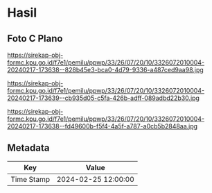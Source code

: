 # Hasil

## Foto C Plano

https://sirekap-obj-formc.kpu.go.id/f7e1/pemilu/ppwp/33/26/07/20/10/3326072010004-20240217-173638--828b45e3-bca0-4d79-9336-a487ced9aa98.jpg

https://sirekap-obj-formc.kpu.go.id/f7e1/pemilu/ppwp/33/26/07/20/10/3326072010004-20240217-173639--cb935d05-c5fa-426b-adff-089adbd22b30.jpg

https://sirekap-obj-formc.kpu.go.id/f7e1/pemilu/ppwp/33/26/07/20/10/3326072010004-20240217-173638--fd49600b-f5f4-4a5f-a787-a0cb5b2848aa.jpg


## Metadata

| Key        | Value               |
| ---------- | ------------------- |
| Time Stamp | 2024-02-25 12:00:00 |



